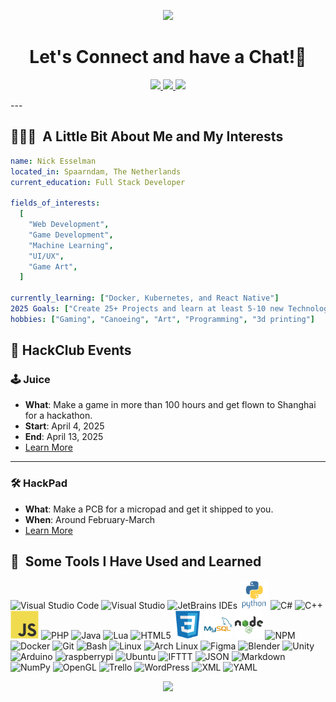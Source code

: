 <p align="center">
  <img src="https://capsule-render.vercel.app/api?type=waving&color=gradient&text=Hello!&height=100&section=header"/>
</p>

<h1 align="center">
  Let's Connect and have a Chat!💬
</h1>

<p align="center">
<a href="https://nickesselman.nl/">
  <img height="50" src="https://user-images.githubusercontent.com/46517096/166972883-f5f1d88c-0246-4374-88ac-ded0f2cf0699.png"/>
</a>
<a href="https://www.linkedin.com/in/nick-esselman/">
  <img height="50" src="https://user-images.githubusercontent.com/46517096/166973395-19676cd8-f8ec-4abf-83ff-da8243505b82.png"/>
</a>
<a href="https://www.instagram.com/nick.esselman/">
  <img height="50" src="https://user-images.githubusercontent.com/46517096/166974368-9798f39f-1f46-499c-b14e-81f0a3f83a06.png"/>
</a>
</p>
---

<h2> 👨🏻‍💻 &nbsp;A Little Bit About Me and My Interests</h2>

```yaml
name: Nick Esselman
located_in: Spaarndam, The Netherlands
current_education: Full Stack Developer

fields_of_interests:
  [
    "Web Development",
    "Game Development",
    "Machine Learning",
    "UI/UX",
    "Game Art",
  ]
  
currently_learning: ["Docker, Kubernetes, and React Native"]
2025 Goals: ["Create 25+ Projects and learn at least 5-10 new Technologies."]
hobbies: ["Gaming", "Canoeing", "Art", "Programming", "3d printing"]
```


<h2>🎉 HackClub Events</h2>

### 🕹️ Juice
- **What**: Make a game in more than 100 hours and get flown to Shanghai for a hackathon.
- **Start**: April 4, 2025  
- **End**: April 13, 2025  
- [Learn More](https://nickesselman.nl/juice)

---

### 🛠️ HackPad
- **What**: Make a PCB for a micropad and get it shipped to you.
- **When**: Around February-March
- [Learn More](https://nickesselman.nl/hackpad)

<h2> 🚀 &nbsp;Some Tools I Have Used and Learned</h2>
<p align="left">

<!-- IDEs -->
<img src="https://cdn.jsdelivr.net/gh/devicons/devicon/icons/vscode/vscode-original.svg" 
alt="Visual Studio Code" width="45" height="45" class="PLIK"/>
<img src="https://cdn.jsdelivr.net/gh/devicons/devicon@latest/icons/visualstudio/visualstudio-original.svg"
alt="Visual Studio" width="45" height="45" class="PLIK" />
<img src="https://cdn.jsdelivr.net/gh/devicons/devicon@latest/icons/jetbrains/jetbrains-original.svg"
alt="JetBrains IDEs" width="45" height="45" class="PLIK" /><!-- Programming Languages -->
<img src="https://raw.githubusercontent.com/devicons/devicon/master/icons/python/python-original-wordmark.svg" 
alt="Python" width="45" height="45" class="PLIK" />
<img src="https://cdn.jsdelivr.net/gh/devicons/devicon/icons/csharp/csharp-original.svg" 
alt="C#" width="45" height="45" class="PLIK" />
<img src="https://cdn.jsdelivr.net/gh/devicons/devicon/icons/cplusplus/cplusplus-original.svg" 
alt="C++" width="45" height="45" class="PLIK" />
<img src="https://raw.githubusercontent.com/devicons/devicon/master/icons/javascript/javascript-original.svg"
alt="JavaScript" width="45" height="45"  class="PLIK" />
<img src="https://cdn.jsdelivr.net/gh/devicons/devicon/icons/php/php-original.svg" 
alt="PHP" width="45" height="45" class="PLIK" />
<img src="https://cdn.jsdelivr.net/gh/devicons/devicon@latest/icons/java/java-original.svg"
alt="Java" width="45" height="45" class="PLIK" />
<img src="https://cdn.jsdelivr.net/gh/devicons/devicon@latest/icons/lua/lua-original.svg"
alt="Lua" width="45" height="45" class="PLIK" /><!-- Web Development -->
<img src="https://cdn.jsdelivr.net/gh/devicons/devicon/icons/html5/html5-original.svg"
alt="HTML5" width="45" height="45" class="PLIK" />
<img src="https://raw.githubusercontent.com/devicons/devicon/master/icons/css3/css3-original.svg" 
alt="CSS3" width="45" height="45"  class="PLIK" />
<img src="https://raw.githubusercontent.com/devicons/devicon/master/icons/mysql/mysql-original-wordmark.svg" 
alt="MySQL" width="45" height="45"  class="PLIK" />
<img src="https://raw.githubusercontent.com/devicons/devicon/master/icons/nodejs/nodejs-original-wordmark.svg" 
alt="Node.js" width="45" height="45"  class="PLIK" />
<img src="https://cdn.jsdelivr.net/gh/devicons/devicon@latest/icons/npm/npm-original-wordmark.svg"
alt="NPM" width="45" height="45" class="PLIK" /><!-- DevOps and Tools -->
<img src="https://cdn.jsdelivr.net/gh/devicons/devicon/icons/docker/docker-original.svg"
alt="Docker" width="45" height="45" class="PLIK" />
<img src="https://cdn.jsdelivr.net/gh/devicons/devicon/icons/git/git-original.svg" 
alt="Git" width="45" height="45" class="PLIK" />
<img src="https://cdn.jsdelivr.net/gh/devicons/devicon/icons/bash/bash-plain.svg" 
alt="Bash" width="45" height="45" class="PLIK" />
<img src="https://cdn.jsdelivr.net/gh/devicons/devicon/icons/linux/linux-original.svg" 
alt="Linux" width="45" height="45" class="PLIK" />
<img src="https://cdn.jsdelivr.net/gh/devicons/devicon/icons/archlinux/archlinux-original.svg" 
alt="Arch Linux" width="45" height="45" class="PLIK" /><!-- Design and UI/UX -->
<img src="https://cdn.jsdelivr.net/gh/devicons/devicon/icons/figma/figma-original.svg" 
alt="Figma" width="45" height="45" class="PLIK" />
<img src="https://cdn.jsdelivr.net/gh/devicons/devicon@latest/icons/blender/blender-original.svg" 
alt="Blender" width="45" height="45" class="PLIK" /><!-- Game Development -->
<img src="https://cdn.jsdelivr.net/gh/devicons/devicon@latest/icons/unity/unity-original.svg"
alt="Unity" width="45" height="45" class="PLIK" /><!-- Hardware and IoT -->
<img src="https://cdn.jsdelivr.net/gh/devicons/devicon@latest/icons/arduino/arduino-original.svg" 
alt="Arduino" width="45" height="45" class="PLIK" />
<img src="https://cdn.jsdelivr.net/gh/devicons/devicon@latest/icons/raspberrypi/raspberrypi-original.svg"
alt="raspberrypi" width="45" height="45"  class="PLIK" /><!-- Operating Systems -->
<img src="https://cdn.jsdelivr.net/gh/devicons/devicon@latest/icons/ubuntu/ubuntu-original.svg"
alt="Ubuntu" width="45" height="45" class="PLIK" /><!-- Miscellaneous -->
<img src="https://cdn.jsdelivr.net/gh/devicons/devicon@latest/icons/ifttt/ifttt-original.svg"
alt="IFTTT" width="45" height="45" class="PLIK" />
<img src="https://cdn.jsdelivr.net/gh/devicons/devicon@latest/icons/json/json-original.svg"
alt="JSON" width="45" height="45" class="PLIK" />
<img src="https://cdn.jsdelivr.net/gh/devicons/devicon@latest/icons/markdown/markdown-original.svg"
alt="Markdown" width="45" height="45" class="PLIK" />
<img src="https://cdn.jsdelivr.net/gh/devicons/devicon@latest/icons/numpy/numpy-original.svg"
alt="NumPy" width="45" height="45" class="PLIK" />
<img src="https://cdn.jsdelivr.net/gh/devicons/devicon@latest/icons/opengl/opengl-original.svg"
alt="OpenGL" width="45" height="45" class="PLIK" />
<img src="https://cdn.jsdelivr.net/gh/devicons/devicon@latest/icons/trello/trello-original.svg"
alt="Trello" width="45" height="45" class="PLIK" />
<img src="https://cdn.jsdelivr.net/gh/devicons/devicon@latest/icons/wordpress/wordpress-original.svg"
alt="WordPress" width="45" height="45" class="PLIK" />
<img src="https://cdn.jsdelivr.net/gh/devicons/devicon@latest/icons/xml/xml-original.svg"
alt="XML" width="45" height="45" class="PLIK" />
<img src="https://cdn.jsdelivr.net/gh/devicons/devicon@latest/icons/yaml/yaml-original.svg"
alt="YAML" width="45" height="45"  class="PLIK" />
</p>

<p align="center">
  <img src="https://capsule-render.vercel.app/api?type=waving&color=gradient&height=100&section=footer"/>
</p>
